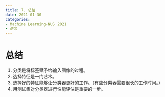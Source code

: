 ```yaml
---
title: 7. 总结
date: 2021-01-30
categories: 
- Machine Learning-NUS 2021
- 讲义
---
```

# 总结
1. 分类是将标签赋予给输入图像的过程。
2. 选择特征是一门艺术。   
3. 选择好的特征能够让分类器更好的工作。（有些分类器需要很长的工作时间。）
4. 用测试集对分类器进行性能评估是重要的一步。   
